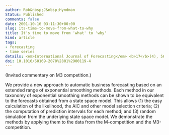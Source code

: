 ```yaml
---
author: Rob&nbsp;J&nbsp;Hyndman
Status: Published
comments: false
date: 2001-10-16 03:11:30+00:00
slug: its-time-to-move-from-what-to-why
title: It's time to move from 'what' to 'why'
kind: article
tags:
- forecasting
- time series
details: <em>International Journal of Forecasting</em> <b>17</b>(4), 567-570
doi: 10.1016/S0169-2070%2801%2900119-4
---
```




(Invited commentary on M3 competition.)

We provide a new approach to automatic business forecasting based on an extended range of exponential smoothing methods. Each method in our taxonomy of exponential smoothing methods can be shown to be equivalent to the forecasts obtained from a state space model. This allows (1) the easy calculation of the likelihood, the AIC and other model selection criteria; (2) the computation of prediction intervals for each method; and (3) random simulation from the underlying state space model. We demonstrate the methods by applying them to the data from the M-competition and the M3-competition.
